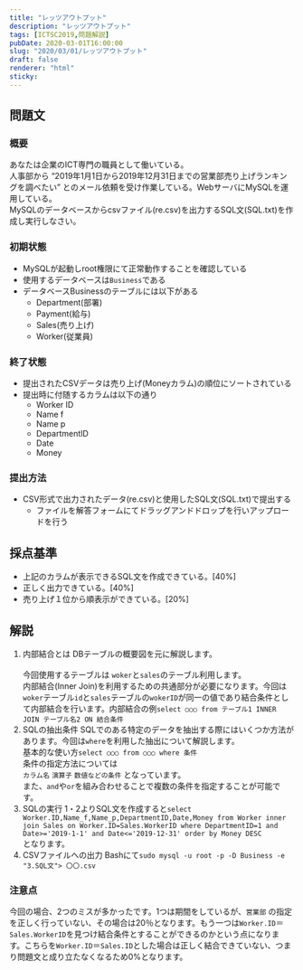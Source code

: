 ```yaml
---
title: "レッツアウトプット"
description: "レッツアウトプット"
tags: [ICTSC2019,問題解説]
pubDate: 2020-03-01T16:00:00
slug: "2020/03/01/レッツアウトプット"
draft: false
renderer: "html"
sticky: 
---
```



<h2 id="%E5%95%8F%E9%A1%8C%E6%96%87">問題文&nbsp;<a href="https://wiki.icttoracon.net/ictsc2019/problems/taiki_watanabe%3Asql_InnerJoin/blog%20%20/#%E5%95%8F%E9%A1%8C%E6%96%87"></a>&nbsp;</h2>



<h3 id="%E6%A6%82%E8%A6%81">概要&nbsp;<a href="https://wiki.icttoracon.net/ictsc2019/problems/taiki_watanabe%3Asql_InnerJoin/blog%20%20/#%E6%A6%82%E8%A6%81"></a>&nbsp;</h3>



<p>あなたは企業のICT専門の職員として働いている。<br>人事部から “2019年1月1日から2019年12月31日までの営業部売り上げランキングを調べたい” とのメール依頼を受け作業している。WebサーバにMySQLを運用している。<br>MySQLのデータベースからcsvファイル(re.csv)を出力するSQL文(SQL.txt)を作成し実行しなさい。</p>



<h3 id="%E5%88%9D%E6%9C%9F%E7%8A%B6%E6%85%8B">初期状態&nbsp;<a href="https://wiki.icttoracon.net/ictsc2019/problems/taiki_watanabe%3Asql_InnerJoin/blog%20%20/#%E5%88%9D%E6%9C%9F%E7%8A%B6%E6%85%8B"></a>&nbsp;</h3>



<ul><li>MySQLが起動しroot権限にて正常動作することを確認している</li><li>使用するデータベースは<code>Business</code>である</li><li>データベースBusinessのテーブルには以下がある<ul><li>Department(部署)</li><li>Payment(給与)</li><li>Sales(売り上げ)</li><li>Worker(従業員)</li></ul></li></ul>



<h3 id="%E7%B5%82%E4%BA%86%E7%8A%B6%E6%85%8B">終了状態&nbsp;<a href="https://wiki.icttoracon.net/ictsc2019/problems/taiki_watanabe%3Asql_InnerJoin/blog%20%20/#%E7%B5%82%E4%BA%86%E7%8A%B6%E6%85%8B"></a>&nbsp;</h3>



<ul><li>提出されたCSVデータは売り上げ(Moneyカラム)の順位にソートされている</li><li>提出時に付随するカラムは以下の通り<ul><li>Worker ID</li><li>Name f</li><li>Name p</li><li>DepartmentID</li><li>Date</li><li>Money</li></ul></li></ul>



<h3 id="%E6%8F%90%E5%87%BA%E6%96%B9%E6%B3%95">提出方法&nbsp;<a href="https://wiki.icttoracon.net/ictsc2019/problems/taiki_watanabe%3Asql_InnerJoin/blog%20%20/#%E6%8F%90%E5%87%BA%E6%96%B9%E6%B3%95"></a>&nbsp;</h3>



<ul><li>CSV形式で出力されたデータ(re.csv)と使用したSQL文(SQL.txt)で提出する<ul><li>ファイルを解答フォームにてドラッグアンドドロップを行いアップロードを行う</li></ul></li></ul>



<h2 id="%E6%8E%A1%E7%82%B9%E5%9F%BA%E6%BA%96">採点基準&nbsp;<a href="https://wiki.icttoracon.net/ictsc2019/problems/taiki_watanabe%3Asql_InnerJoin/blog%20%20/#%E6%8E%A1%E7%82%B9%E5%9F%BA%E6%BA%96"></a>&nbsp;</h2>



<ul><li>上記のカラムが表示できるSQL文を作成できている。[40%]</li><li>正しく出力できている。[40%]</li><li>売り上げ１位から順表示ができている。[20%]</li></ul>



<h2 id="%E8%A7%A3%E8%AA%AC">解説&nbsp;<a href="https://wiki.icttoracon.net/ictsc2019/problems/taiki_watanabe%3Asql_InnerJoin/blog%20%20/#%E8%A7%A3%E8%AA%AC"></a>&nbsp;</h2>



<ol><li>内部結合とは DBテーブルの概要図を元に解説します。<br><br>今回使用するテーブルは&nbsp;<code>woker</code>と<code>sales</code>のテーブル利用します。<br>内部結合(Inner Join)を利用するための共通部分が必要になります。今回は<code>woker</code>テーブル<code>id</code>と<code>sales</code>テーブルの<code>wokerID</code>が同一の値であり結合条件として内部結合を行います。内部結合の例<code>select ○○○ from テーブル1 INNER JOIN テーブル名2 ON 結合条件
</code></li><li>SQLの抽出条件 SQLでのある特定のデータを抽出する際にはいくつか方法があります。今回は<code>where</code>を利用した抽出について解説します。<br>基本的な使い方<code>select ○○○ from ○○○ where 条件
</code>条件の指定方法については<br><code>カラム名</code>&nbsp;<code>演算子</code>&nbsp;<code>数値などの条件</code>&nbsp;となっています。<br>また、<code>and</code>や<code>or</code>を組み合わせることで複数の条件を指定することが可能です。</li><li>SQLの実行 1・2よりSQL文を作成すると<code>select Worker.ID,Name_f,Name_p,DepartmentID,Date,Money from Worker inner join Sales on Worker.ID=Sales.WorkerID where DepartmentID=1 and Date&gt;='2019-1-1' and Date&lt;='2019-12-31' order by Money DESC 
</code>となります。</li><li>CSVファイルへの出力 Bashにて<code>sudo mysql -u root -p -D Business -e "3.SQL文"&gt; 〇〇.csv
</code></li></ol>



<h3 id="%E6%B3%A8%E6%84%8F%E7%82%B9">注意点&nbsp;<a href="https://wiki.icttoracon.net/ictsc2019/problems/taiki_watanabe%3Asql_InnerJoin/blog%20%20/#%E6%B3%A8%E6%84%8F%E7%82%B9"></a>&nbsp;</h3>



<p>今回の場合、2つのミスが多かったです。1つは期間をしているが、<code>営業部</code>&nbsp;の指定を正しく行っていない、その場合は20％となります。もう一つは<code>Worker.ID</code>＝<code>Sales.WorkerID</code>を見つけ結合条件とすることができるのかという点になります。こちらを<code>Worker.ID</code>＝<code>Sales.ID</code>とした場合は正しく結合できていない、つまり問題文と成り立たなくなるため0%となります。</p>
